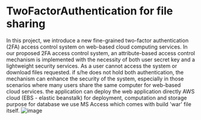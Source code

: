 # TwoFactorAuthentication for file sharing
In this project, we introduce a new fine-grained two-factor authentication (2FA) access control system on web-based cloud computing services. In our proposed 2FA access control system, an attribute-based access control mechanism is implemented with the necessity of both user secret key and a lightweight security services. As a user cannot access the system or download files requested. if s/he does not hold both authentication, the mechanism can enhance the security of the system, especially in those scenarios where many users share the same computer for web-based cloud services. the application can deploy the web application directly AWS cloud (EBS - elastic beanstalk) for deployment, computation and storage purpose for database we use MS Access which comes with build 'war' file itself.
![image](https://user-images.githubusercontent.com/64268236/81059016-425ce900-8eed-11ea-9c0e-2a5d01b0b742.png)
